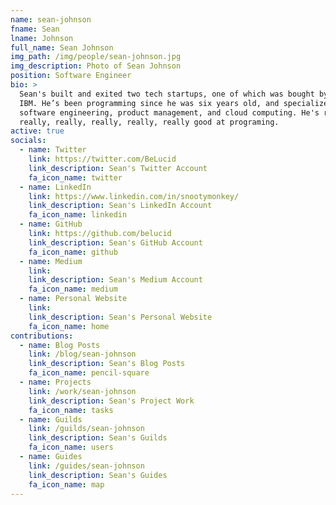 ```yaml
---
name: sean-johnson
fname: Sean
lname: Johnson
full_name: Sean Johnson
img_path: /img/people/sean-johnson.jpg
img_description: Photo of Sean Johnson
position: Software Engineer
bio: >
  Sean's built and exited two tech startups, one of which was bought by
  IBM. He’s been programming since he was six years old, and specializes in
  software engineering, product management, and cloud computing. He's really,
  really, really, really, really, really good at programing.
active: true
socials:
  - name: Twitter
    link: https://twitter.com/BeLucid
    link_description: Sean's Twitter Account
    fa_icon_name: twitter
  - name: LinkedIn
    link: https://www.linkedin.com/in/snootymonkey/
    link_description: Sean's LinkedIn Account
    fa_icon_name: linkedin
  - name: GitHub
    link: https://github.com/belucid
    link_description: Sean's GitHub Account
    fa_icon_name: github
  - name: Medium
    link:
    link_description: Sean's Medium Account
    fa_icon_name: medium
  - name: Personal Website
    link:
    link_description: Sean's Personal Website
    fa_icon_name: home
contributions:
  - name: Blog Posts
    link: /blog/sean-johnson
    link_description: Sean's Blog Posts
    fa_icon_name: pencil-square
  - name: Projects
    link: /work/sean-johnson
    link_description: Sean's Project Work
    fa_icon_name: tasks
  - name: Guilds
    link: /guilds/sean-johnson
    link_description: Sean's Guilds
    fa_icon_name: users
  - name: Guides
    link: /guides/sean-johnson
    link_description: Sean's Guides
    fa_icon_name: map
---
```

